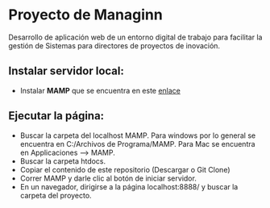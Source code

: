 # Proyecto de Managinn
Desarrollo de aplicación web de un entorno digital de trabajo para facilitar la gestión de Sistemas para directores de proyectos de inovación.

## Instalar servidor local:
* Instalar **MAMP** que se encuentra en este [enlace](https://www.mamp.info/en/downloads/) 

## Ejecutar la página:
* Buscar la carpeta del localhost MAMP. Para windows por lo general se encuentra en C:/Archivos de Programa/MAMP. Para Mac se encuentra en Applicaciones --> MAMP.
* Buscar la carpeta htdocs.
* Copiar el contenido de este repositorio (Descargar o Git Clone)
* Correr MAMP y darle clic al botón de iniciar servidor.
* En un navegador, dirigirse a la página localhost:8888/ y buscar la carpeta del proyecto.
